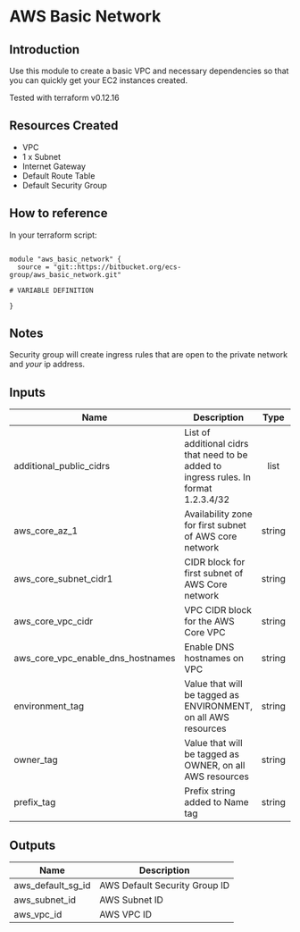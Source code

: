 # AWS Basic Network

## Introduction

Use this module to create a basic VPC and necessary dependencies so that you can quickly get your EC2 instances created.

Tested with terraform v0.12.16

## Resources Created

* VPC
* 1 x Subnet
* Internet Gateway
* Default Route Table
* Default Security Group

## How to reference

In your terraform script:

```

module "aws_basic_network" {
  source = "git::https://bitbucket.org/ecs-group/aws_basic_network.git"

# VARIABLE DEFINITION

}
```


## Notes

Security group will create ingress rules that are open to the private network and *your* ip address.

## Inputs

| Name | Description | Type | Default | Required |
|------|-------------|:----:|:-----:|:-----:|
| additional\_public\_cidrs | List of additional cidrs that need to be added to ingress rules. In format 1.2.3.4/32 | list | n/a | yes |
| aws\_core\_az\_1 | Availability zone for first subnet of AWS core network | string | n/a | yes |
| aws\_core\_subnet\_cidr1 | CIDR block for first subnet of AWS Core network | string | n/a | yes |
| aws\_core\_vpc\_cidr | VPC CIDR block for the AWS Core VPC | string | n/a | yes |
| aws\_core\_vpc\_enable\_dns\_hostnames | Enable DNS hostnames on VPC | string | false | no |
| environment\_tag | Value that will be tagged as ENVIRONMENT, on all AWS resources | string | n/a | yes |
| owner\_tag | Value that will be tagged as OWNER, on all AWS resources | string | n/a | yes |
| prefix\_tag | Prefix string added to Name tag | string | n/a | yes |

## Outputs

| Name | Description |
|------|-------------|
| aws\_default\_sg\_id | AWS Default Security Group ID |
| aws\_subnet\_id | AWS Subnet ID |
| aws\_vpc\_id | AWS VPC ID |